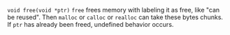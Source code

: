 `void free(void *ptr)`
`free` frees memory with labeling it as free, like "can be reused". Then `malloc` or `calloc` or `realloc` can take these bytes chunks.
If `ptr` has already been freed, undefined behavior occurs.